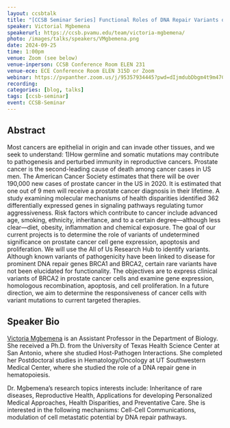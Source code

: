```yaml
---
layout: ccsbtalk
title: "[CCSB Seminar Series] Functional Roles of DNA Repair Variants of Undetermined Significance in Prostate Cancer using cell-based assays"
speaker: Victorial Mgbemena
speakerurl: https://ccsb.pvamu.edu/team/victoria-mgbemena/
photo: /images/talks/speakers/VMgbemena.png
date: 2024-09-25
time: 1:00pm
venue: Zoom (see below)
venue-inperson: CCSB Conference Room ELEN 231
venue-ece: ECE Conference Room ELEN 315D or Zoom
webinar: https://pvpanther.zoom.us/j/95357934445?pwd=dIjmdubDbgm4t9m47CuMIjbkakG5fp.1&from=addon
recording: 
categories: [blog, talks]
tags: [ccsb-seminar]
event: CCSB-Seminar
---
```



## Abstract

Most cancers are epithelial in origin and can invade other tissues, and we seek to understand: 1)How germline and somatic mutations may contribute to pathogenesis and perturbed immunity in reproductive cancers. Prostate cancer is the second-leading cause of death among cancer cases in US men. The American Cancer Society estimates that there will be over 190,000 new cases of prostate cancer in the US in 2020. It is estimated that one out of 9 men will receive a prostate cancer diagnosis in their lifetime. A study examining molecular mechanisms of health disparities identified 362 differentially expressed genes in signaling pathways regulating tumor aggressiveness. Risk factors which contribute to cancer include advanced age, smoking, ethnicity, inheritance, and to a certain degree—although less clear—diet, obesity, inflammation and chemical exposure. The goal of our current projects is to determine the role of variants of undetermined significance on prostate cancer cell gene expression, apoptosis and proliferation. We will use the All of Us Research Hub to identify variants. Although known variants of pathogenicity have been linked to disease for prominent DNA repair genes BRCA1 and BRCA2, certain rare variants have not been elucidated for functionality.  The objectives are to express clinical variants of BRCA2 in prostate cancer cells and examine gene expression, homologous recombination, apoptosis, and cell proliferation. In a future direction, we aim to determine the responsiveness of cancer cells with variant mutations to current targeted therapies.


## Speaker Bio

[Victoria Mgbemena](https://ccsb.pvamu.edu/team/victoria-mgebemena/) is an Assistant Professor in the Department of Biology. She received a Ph.D. from the University of Texas Health Science Center at San Antonio, where she studied Host-Pathogen Interactions. She completed her Postdoctoral studies in Hematology/Oncology at UT Southwestern Medical Center, where she studied the role of a DNA repair gene in hematopoiesis.
 
Dr. Mgbemena’s research topics interests include: Inheritance of rare diseases, Reproductive Health, Applications for developing Personalized Medical Approaches, Health Disparities, and Preventative Care. She is interested in the following mechanisms: Cell-Cell Communications, modulation of cell metastatic potential by DNA repair pathways.



